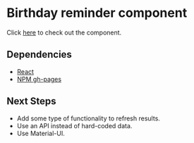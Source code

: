 # Birthday reminder component

Click [here](https://ioannis-sporidis.github.io/rc-birthday-reminder/) to check out the component.


## Dependencies

- [React](https://reactjs.org/)
- [NPM gh-pages](https://www.npmjs.com/package/gh-pages)

## Next Steps
- Add some type of functionality to refresh results.
- Use an API instead of hard-coded data.
- Use Material-UI.
